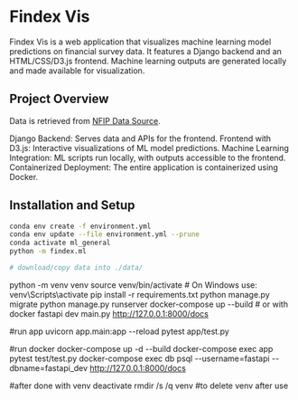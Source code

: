 # Findex Vis

Findex Vis is a web application that visualizes machine learning model predictions on financial survey data. It features a Django backend and an HTML/CSS/D3.js frontend. Machine learning outputs are generated locally and made available for visualization.

## Project Overview

Data is retrieved from [NFIP Data Source](https://www.fema.gov/openfema-data-page/fima-nfip-redacted-claims-v2).  

Django Backend: Serves data and APIs for the frontend.
Frontend with D3.js: Interactive visualizations of ML model predictions.
Machine Learning Integration: ML scripts run locally, with outputs accessible to the frontend.
Containerized Deployment: The entire application is containerized using Docker.


## Installation and Setup

```bash
conda env create -f environment.yml
conda env update --file environment.yml --prune
conda activate ml_general
python -m findex.ml

# download/copy data into ./data/
```

python -m venv venv
source venv/bin/activate  # On Windows use: venv\Scripts\activate
pip install -r requirements.txt
python manage.py migrate
python manage.py runserver
docker-compose up --build # or with docker
fastapi dev main.py
http://127.0.0.1:8000/docs


#run app
uvicorn app.main:app --reload
pytest app/test.py

#run docker
docker-compose up -d --build
docker-compose exec app pytest test/test.py
docker-compose exec db psql --username=fastapi --dbname=fastapi_dev
http://127.0.0.1:8000/docs

#after done with venv
deactivate
rmdir /s /q venv #to delete venv after use